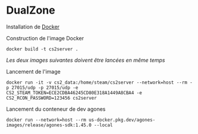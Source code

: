 # DualZone

Installation de [Docker](https://www.docker.com/) 

Construction de l'image Docker

````shell
docker build -t cs2server .
````

*Les deux images suivantes doivent être lancées en même temps*

Lancement de l'image
````shell
docker run -it -v cs2_data:/home/steam/cs2server --network=host --rm -p 27015/udp -p 27015/udp -e CS2_STEAM_TOKEN=ECE2CDBA46245CD80E318A1449A8CBA4 -e CS2_RCON_PASSWORD=123456 cs2server
````
Lancement du conteneur de dev agones

````shell
docker run --network=host --rm us-docker.pkg.dev/agones-images/release/agones-sdk:1.45.0 --local
````


